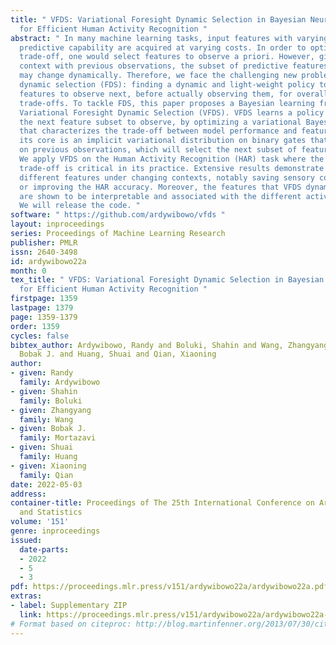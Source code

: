 ```yaml
---
title: " VFDS: Variational Foresight Dynamic Selection in Bayesian Neural Networks
  for Efficient Human Activity Recognition "
abstract: " In many machine learning tasks, input features with varying degrees of
  predictive capability are acquired at varying costs. In order to optimize the performance-cost
  trade-off, one would select features to observe a priori. However, given the changing
  context with previous observations, the subset of predictive features to select
  may change dynamically. Therefore, we face the challenging new problem of foresight
  dynamic selection (FDS): finding a dynamic and light-weight policy to decide which
  features to observe next, before actually observing them, for overall performance-cost
  trade-offs. To tackle FDS, this paper proposes a Bayesian learning framework of
  Variational Foresight Dynamic Selection (VFDS). VFDS learns a policy that selects
  the next feature subset to observe, by optimizing a variational Bayesian objective
  that characterizes the trade-off between model performance and feature cost. At
  its core is an implicit variational distribution on binary gates that are dependent
  on previous observations, which will select the next subset of features to observe.
  We apply VFDS on the Human Activity Recognition (HAR) task where the performance-cost
  trade-off is critical in its practice. Extensive results demonstrate that VFDS selects
  different features under changing contexts, notably saving sensory costs while maintaining
  or improving the HAR accuracy. Moreover, the features that VFDS dynamically select
  are shown to be interpretable and associated with the different activity types.
  We will release the code. "
software: " https://github.com/ardywibowo/vfds "
layout: inproceedings
series: Proceedings of Machine Learning Research
publisher: PMLR
issn: 2640-3498
id: ardywibowo22a
month: 0
tex_title: " VFDS: Variational Foresight Dynamic Selection in Bayesian Neural Networks
  for Efficient Human Activity Recognition "
firstpage: 1359
lastpage: 1379
page: 1359-1379
order: 1359
cycles: false
bibtex_author: Ardywibowo, Randy and Boluki, Shahin and Wang, Zhangyang and Mortazavi,
  Bobak J. and Huang, Shuai and Qian, Xiaoning
author:
- given: Randy
  family: Ardywibowo
- given: Shahin
  family: Boluki
- given: Zhangyang
  family: Wang
- given: Bobak J.
  family: Mortazavi
- given: Shuai
  family: Huang
- given: Xiaoning
  family: Qian
date: 2022-05-03
address:
container-title: Proceedings of The 25th International Conference on Artificial Intelligence
  and Statistics
volume: '151'
genre: inproceedings
issued:
  date-parts:
  - 2022
  - 5
  - 3
pdf: https://proceedings.mlr.press/v151/ardywibowo22a/ardywibowo22a.pdf
extras:
- label: Supplementary ZIP
  link: https://proceedings.mlr.press/v151/ardywibowo22a/ardywibowo22a-supp.zip
# Format based on citeproc: http://blog.martinfenner.org/2013/07/30/citeproc-yaml-for-bibliographies/
---
```

